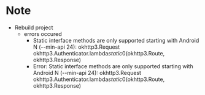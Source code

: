 # Note

- Rebuild project
    - errors occured
        - Static interface methods are only supported starting with Android N (--min-api 24): okhttp3.Request okhttp3.Authenticator.lambda$static$0(okhttp3.Route, okhttp3.Response)
        - Error: Static interface methods are only supported starting with Android N (--min-api 24): okhttp3.Request okhttp3.Authenticator.lambda$static$0(okhttp3.Route, okhttp3.Response)
